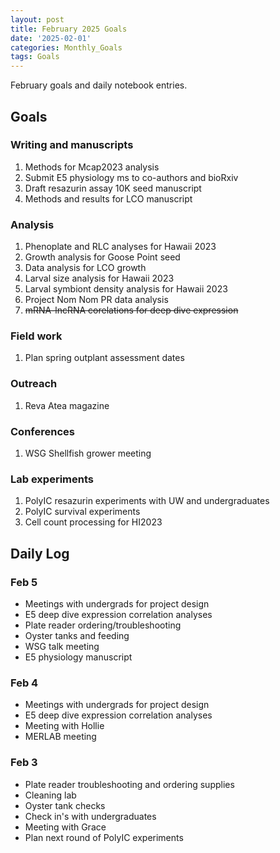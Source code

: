 ```yaml
---
layout: post
title: February 2025 Goals
date: '2025-02-01'
categories: Monthly_Goals
tags: Goals
---
```


February goals and daily notebook entries. 

## Goals  

### Writing and manuscripts 
              
1. Methods for Mcap2023 analysis
2. Submit E5 physiology ms to co-authors and bioRxiv 
3. Draft resazurin assay 10K seed manuscript
4. Methods and results for LCO manuscript 

### Analysis

1. Phenoplate and RLC analyses for Hawaii 2023
2. Growth analysis for Goose Point seed
3. Data analysis for LCO growth 
4. Larval size analysis for Hawaii 2023
5. Larval symbiont density analysis for Hawaii 2023
6. Project Nom Nom PR data analysis 
7. ~~mRNA-lncRNA corelations for deep dive expression~~

### Field work 

1. Plan spring outplant assessment dates

### Outreach 

1. Reva Atea magazine 

### Conferences 

1. WSG Shellfish grower meeting

### Lab experiments 

1. PolyIC resazurin experiments with UW and undergraduates
2. PolyIC survival experiments 
3. Cell count processing for HI2023

## **Daily Log**   

### Feb 5

- Meetings with undergrads for project design 
- E5 deep dive expression correlation analyses
- Plate reader ordering/troubleshooting
- Oyster tanks and feeding 
- WSG talk meeting 
- E5 physiology manuscript

### Feb 4

- Meetings with undergrads for project design 
- E5 deep dive expression correlation analyses
- Meeting with Hollie 
- MERLAB meeting 

### Feb 3

- Plate reader troubleshooting and ordering supplies 
- Cleaning lab 
- Oyster tank checks 
- Check in's with undergraduates 
- Meeting with Grace 
- Plan next round of PolyIC experiments 


